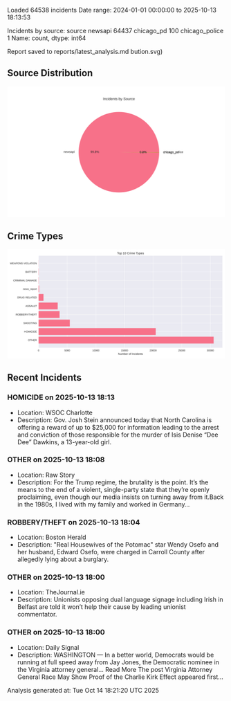 
Loaded 64538 incidents
Date range: 2024-01-01 00:00:00 to 2025-10-13 18:13:53

Incidents by source:
source
newsapi           64437
chicago_pd          100
chicago_police        1
Name: count, dtype: int64

Report saved to reports/latest_analysis.md
bution.svg)

## Source Distribution
![Source Distribution](images/source_distribution.svg)

## Crime Types
![Crime Types](images/crime_types.svg)

## Recent Incidents

### HOMICIDE on 2025-10-13 18:13
- Location: WSOC Charlotte
- Description: Gov. Josh Stein announced today that North Carolina is offering a reward of up to $25,000 for information leading to the arrest and conviction of those responsible for the murder of Isis Denise “Dee Dee” Dawkins, a 13-year-old girl.


### OTHER on 2025-10-13 18:08
- Location: Raw Story
- Description: For the Trump regime, the brutality is the point. It’s the means to the end of a violent, single-party state that they’re openly proclaiming, even though our media insists on turning away from it.Back in the 1980s, I lived with my family and worked in Germany…


### ROBBERY/THEFT on 2025-10-13 18:04
- Location: Boston Herald
- Description: "Real Housewives of the Potomac" star Wendy Osefo and her husband, Edward Osefo, were charged in Carroll County after allegedly lying about a burglary.


### OTHER on 2025-10-13 18:00
- Location: TheJournal.ie
- Description: Unionists opposing dual language signage including Irish in Belfast are told it won’t help their cause by leading unionist commentator.


### OTHER on 2025-10-13 18:00
- Location: Daily Signal
- Description: WASHINGTON — In a better world, Democrats would be running at full speed away from Jay Jones, the Democratic nominee in the Virginia attorney general... Read More
The post Virginia Attorney General Race May Show Proof of the Charlie Kirk Effect appeared first…

Analysis generated at: Tue Oct 14 18:21:20 UTC 2025

